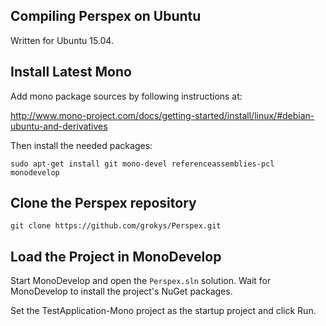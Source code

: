 Compiling Perspex on Ubuntu
---------------------------

Written for Ubuntu 15.04.

Install Latest Mono
-------------------

Add mono package sources by following instructions at:

http://www.mono-project.com/docs/getting-started/install/linux/#debian-ubuntu-and-derivatives

Then install the needed packages:

    sudo apt-get install git mono-devel referenceassemblies-pcl monodevelop

Clone the Perspex repository
----------------------------

    git clone https://github.com/grokys/Perspex.git
   
Load the Project in MonoDevelop
-------------------------------

Start MonoDevelop and open the `Perspex.sln` solution. Wait for MonoDevelop to install the
project's NuGet packages.

Set the TestApplication-Mono project as the startup project and click Run.
